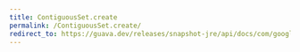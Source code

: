 ```yaml
---
title: ContiguousSet.create
permalink: /ContiguousSet.create/
redirect_to: https://guava.dev/releases/snapshot-jre/api/docs/com/google/common/collect/ContiguousSet.html#create-com.google.common.collect.Range-com.google.common.collect.DiscreteDomain-
---
```

